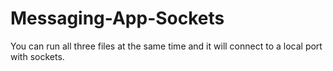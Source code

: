 # Messaging-App-Sockets

You can run all three files at the same time and it will connect to a local port with sockets.
